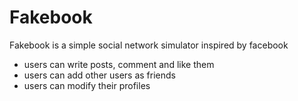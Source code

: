 # Fakebook

Fakebook is a simple social network simulator inspired by facebook
- users can write posts, comment and like them
- users can add other users as friends
- users can modify their profiles